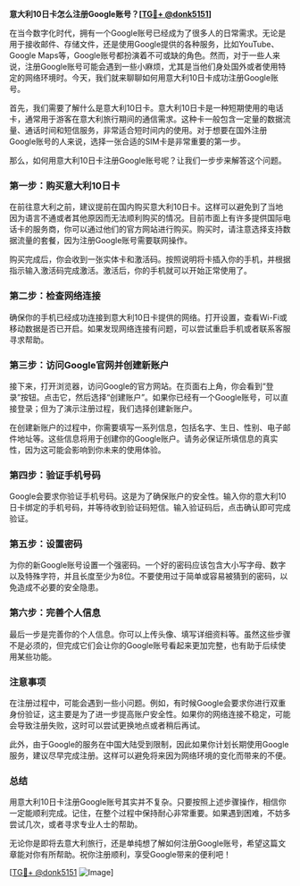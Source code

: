 **意大利10日卡怎么注册Google账号？[[TG💪+ @donk5151](https://t.me/s/donk5151)]**

在当今数字化时代，拥有一个Google账号已经成为了很多人的日常需求。无论是用于接收邮件、存储文件，还是使用Google提供的各种服务，比如YouTube、Google Maps等，Google账号都扮演着不可或缺的角色。然而，对于一些人来说，注册Google账号可能会遇到一些小麻烦，尤其是当他们身处国外或者使用特定的网络环境时。今天，我们就来聊聊如何用意大利10日卡成功注册Google账号。

首先，我们需要了解什么是意大利10日卡。意大利10日卡是一种短期使用的电话卡，通常用于游客在意大利旅行期间的通信需求。这种卡一般包含一定量的数据流量、通话时间和短信服务，非常适合短时间内的使用。对于想要在国外注册Google账号的人来说，选择一张合适的SIM卡是非常重要的第一步。

那么，如何用意大利10日卡注册Google账号呢？让我们一步步来解答这个问题。

### 第一步：购买意大利10日卡

在前往意大利之前，建议提前在国内购买意大利10日卡。这样可以避免到了当地因为语言不通或者其他原因而无法顺利购买的情况。目前市面上有许多提供国际电话卡的服务商，你可以通过他们的官方网站进行购买。购买时，请注意选择支持数据流量的套餐，因为注册Google账号需要联网操作。

购买完成后，你会收到一张实体卡和激活码。按照说明将卡插入你的手机，并根据指示输入激活码完成激活。激活后，你的手机就可以开始正常使用了。

### 第二步：检查网络连接

确保你的手机已经成功连接到意大利10日卡提供的网络。打开设置，查看Wi-Fi或移动数据是否已开启。如果发现网络连接有问题，可以尝试重启手机或者联系客服寻求帮助。

### 第三步：访问Google官网并创建新账户

接下来，打开浏览器，访问Google的官方网站。在页面右上角，你会看到“登录”按钮。点击它，然后选择“创建账户”。如果你已经有一个Google账号，可以直接登录；但为了演示注册过程，我们选择创建新账户。

在创建新账户的过程中，你需要填写一系列信息，包括名字、生日、性别、电子邮件地址等。这些信息将用于创建你的Google账户。请务必保证所填信息的真实性，因为这可能会影响到你未来的使用体验。

### 第四步：验证手机号码

Google会要求你验证手机号码。这是为了确保账户的安全性。输入你的意大利10日卡绑定的手机号码，并等待收到验证码短信。输入验证码后，点击确认即可完成验证。

### 第五步：设置密码

为你的新Google账号设置一个强密码。一个好的密码应该包含大小写字母、数字以及特殊字符，并且长度至少为8位。不要使用过于简单或容易被猜到的密码，以免造成不必要的安全隐患。

### 第六步：完善个人信息

最后一步是完善你的个人信息。你可以上传头像、填写详细资料等。虽然这些步骤不是必须的，但完成它们会让你的Google账号看起来更加完整，也有助于后续使用某些功能。

### 注意事项

在注册过程中，可能会遇到一些小问题。例如，有时候Google会要求你进行双重身份验证，这主要是为了进一步提高账户安全性。如果你的网络连接不稳定，可能会导致注册失败，这时可以尝试更换地点或者稍后再试。

此外，由于Google的服务在中国大陆受到限制，因此如果你计划长期使用Google服务，建议尽早完成注册。这样可以避免将来因为网络环境的变化而带来的不便。

### 总结

用意大利10日卡注册Google账号其实并不复杂。只要按照上述步骤操作，相信你一定能顺利完成。记住，在整个过程中保持耐心非常重要。如果遇到困难，不妨多尝试几次，或者寻求专业人士的帮助。

无论你是即将去意大利旅行，还是单纯想了解如何注册Google账号，希望这篇文章能对你有所帮助。祝你注册顺利，享受Google带来的便利吧！

[[TG💪+ @donk5151](https://t.me/s/donk5151) ![Image](https://i.postimg.cc/rwNCRYN7/Snipaste-2025-04-30-17-27-05.png)]